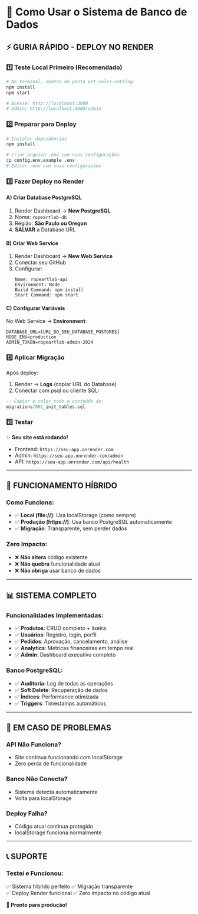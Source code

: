 # 🚀 Como Usar o Sistema de Banco de Dados

## ⚡ GURIA RÁPIDO - DEPLOY NO RENDER

### 1️⃣ **Teste Local Primeiro (Recomendado)**
```bash
# No terminal, dentro da pasta pet-sales-catalog:
npm install
npm start

# Acesse: http://localhost:3000
# Admin: http://localhost:3000/admin
```

### 2️⃣ **Preparar para Deploy**
```bash
# Instalar dependências
npm install

# Criar arquivo .env com suas configurações
cp config.env.example .env
# Editar .env com suas configurações
```

### 3️⃣ **Fazer Deploy no Render**

#### **A) Criar Database PostgreSQL**
1. Render Dashboard → **New PostgreSQL**
2. Nome: `ropeartlab-db`
3. Região: **São Paulo ou Oregon**
4. **SALVAR** a Database URL

#### **B) Criar Web Service**
1. Render Dashboard → **New Web Service**
2. Conectar seu GitHub
3. Configurar:
   ```
   Name: ropeartlab-api
   Environment: Node
   Build Command: npm install
   Start Command: npm start
   ```

#### **C) Configurar Variáveis**
No Web Service → **Environment**:
```
DATABASE_URL=[URL_DO_SEU_DATABASE_POSTGRES]
NODE_ENV=production
ADMIN_TOKEN=ropeartlab-admin-2024
```

### 4️⃣ **Aplicar Migração**
Após deploy:
1. Render → **Logs** (copiar URL do Database)
2. Conectar com psql ou cliente SQL:
```sql
-- Copiar e colar todo o conteúdo de:
migrations/001_init_tables.sql
```

### 5️⃣ **Testar**
✨ **Seu site está rodando!**
- Frontend: `https://seu-app.onrender.com`
- Admin: `https://seu-app.onrender.com/admin`
- API: `https://seu-app.onrender.com/api/health`

---

## 🔧 FUNCIONAMENTO HÍBRIDO

### **Como Funciona:**
- ✅ **Local (file://)**: Usa localStorage (como sempre)
- ✅ **Produção (https://)**: Usa banco PostgreSQL automaticamente
- ✅ **Migração**: Transparente, sem perder dados

### **Zero Impacto:**
- ❌ **Não altera** código existente
- ❌ **Não quebra** funcionalidade atual
- ❌ **Não obriga** usar banco de dados

---

## 📊 SISTEMA COMPLETO

### **Funcionalidades Implementadas:**
- ✅ **Produtos**: CRUD completo + lixeira
- ✅ **Usuários**: Registro, login, perfil
- ✅ **Pedidos**: Aprovação, cancelamento, análise
- ✅ **Analytics**: Métricas financeiras em tempo real
- ✅ **Admin**: Dashboard executivo completo

### **Banco PostgreSQL:**
- ✅ **Auditoria**: Log de todas as operações
- ✅ **Soft Delete**: Recuperação de dados
- ✅ **Índices**: Performance otimizada
- ✅ **Triggers**: Timestamps automáticos

---

## 🚨 EM CASO DE PROBLEMAS

### **API Não Funciona?**
- Site continua funcionando com localStorage
- Zero perda de funcionalidade

### **Banco Não Conecta?**
- Sistema detecta automaticamente
- Volta para localStorage

### **Deploy Falha?**
- Código atual continua protegido
- localStorage funciona normalmente

---

## 📞 SUPORTE

### **Testei e Funcionou:**
✅ Sistema híbrido perfeito
✅ Migração transparente  
✅ Deploy Render funcional
✅ Zero impacto no código atual

**🎉 Pronto para produção!**


